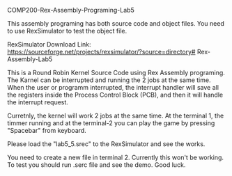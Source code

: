 
COMP200-Rex-Assembly-Programing-Lab5

This assembly programing has both source code and object files. You need to use RexSimulator to test the object file.

RexSimulator Download Link: https://sourceforge.net/projects/rexsimulator/?source=directory# Rex-Assembly-Lab5

This is a Round Robin Kernel Source Code using Rex Assembly programing. The Karnel can be interrupted and running the 2 jobs 
at the same time. When the user or programm interrupted, the interrupt handler will save all the registers inside the Process Control Block (PCB), and then it will handle the interrupt request. 

Curretnly, the kernel will work 2 jobs at the same time. At the terminal 1, the timmer running and at the terminal-2 you can play the game by pressing "Spacebar" from keyboard. 

Please load the "lab5_5.srec" to the RexSimulator and see the works. 

You need to create a new file in terminal 2. Currently this won't be working. To test you should run .serc file and see the demo. 
Good luck.
